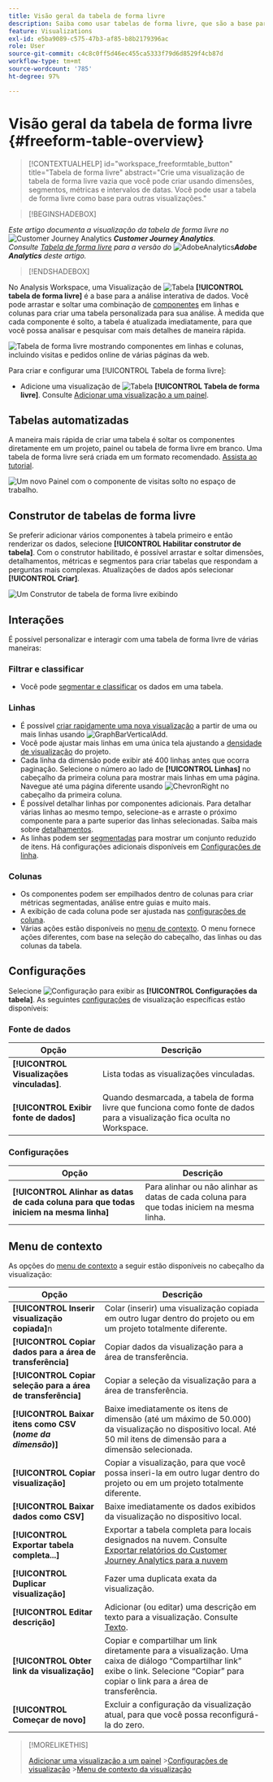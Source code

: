 ```yaml
---
title: Visão geral da tabela de forma livre
description: Saiba como usar tabelas de forma livre, que são a base para a análise de dados no Analysis Workspace.
feature: Visualizations
exl-id: e5ba9089-c575-47b3-af85-b8b2179396ac
role: User
source-git-commit: c4c8c0ff5d46ec455ca5333f79d6d8529f4cb87d
workflow-type: tm+mt
source-wordcount: '785'
ht-degree: 97%

---
```


# Visão geral da tabela de forma livre {#freeform-table-overview}

<!-- markdownlint-disable MD034 -->

>[!CONTEXTUALHELP]
>id="workspace_freeformtable_button"
>title="Tabela de forma livre"
>abstract="Crie uma visualização de tabela de forma livre vazia que você pode criar usando dimensões, segmentos, métricas e intervalos de datas. Você pode usar a tabela de forma livre como base para outras visualizações."

<!-- markdownlint-enable MD034 -->


>[!BEGINSHADEBOX]

_Este artigo documenta a visualização da tabela de forma livre no_ ![Customer Journey Analytics](/help/assets/icons/CustomerJourneyAnalytics.svg) _&#x200B;**Customer Journey Analytics**._<br/>_Consulte [Tabela de forma livre](https://experienceleague.adobe.com/pt-br/docs/analytics/analyze/analysis-workspace/visualizations/freeform-table/freeform-table) para a versão do_ ![AdobeAnalytics](/help/assets/icons/AdobeAnalytics.svg) _&#x200B;**Adobe Analytics** deste artigo._

>[!ENDSHADEBOX]


No Analysis Workspace, uma Visualização de ![Tabela](/help/assets/icons/Table.svg) **[!UICONTROL tabela de forma livre]** é a base para a análise interativa de dados. Você pode arrastar e soltar uma combinação de [componentes](/help/components/overview.md) em linhas e colunas para criar uma tabela personalizada para sua análise. À medida que cada componente é solto, a tabela é atualizada imediatamente, para que você possa analisar e pesquisar com mais detalhes de maneira rápida.

![Tabela de forma livre mostrando componentes em linhas e colunas, incluindo visitas e pedidos online de várias páginas da web.](assets/opening-section.png)

Para criar e configurar uma [!UICONTROL Tabela de forma livre]:

* Adicione uma visualização de ![Tabela](/help/assets/icons/Table.svg) **[!UICONTROL Tabela de forma livre]**. Consulte [Adicionar uma visualização a um painel](../freeform-analysis-visualizations.md#add-visualizations-to-a-panel).

## Tabelas automatizadas

A maneira mais rápida de criar uma tabela é soltar os componentes diretamente em um projeto, painel ou tabela de forma livre em branco. Uma tabela de forma livre será criada em um formato recomendado. [Assista ao tutorial](https://experienceleague.adobe.com/pt-br/docs/analytics-learn/tutorials/analysis-workspace/building-freeform-tables/auto-build-freeform-tables-in-analysis-workspace).

![Um novo Painel com o componente de visitas solto no espaço de trabalho.](assets/automated-table.png)

## Construtor de tabelas de forma livre

Se preferir adicionar vários componentes à tabela primeiro e então renderizar os dados, selecione **[!UICONTROL Habilitar construtor de tabela]**. Com o construtor habilitado, é possível arrastar e soltar dimensões, detalhamentos, métricas e segmentos para criar tabelas que respondam a perguntas mais complexas. Atualizações de dados após selecionar **[!UICONTROL Criar]**.

![Um Construtor de tabela de forma livre exibindo ](assets/table-builder.png)

## Interações

É possível personalizar e interagir com uma tabela de forma livre de várias maneiras:

### Filtrar e classificar

* Você pode [segmentar e classificar](filter-and-sort.md) os dados em uma tabela.

### Linhas

* É possível [criar rapidamente uma nova visualização](../freeform-analysis-visualizations.md#visualize) a partir de uma ou mais linhas usando ![GraphBarVerticalAdd](/help/assets/icons/GraphBarVerticalAdd.svg).
* Você pode ajustar mais linhas em uma única tela ajustando a [densidade de visualização](/help/analysis-workspace/build-workspace-project/view-density.md) do projeto.
* Cada linha da dimensão pode exibir até 400 linhas antes que ocorra paginação. Selecione o número ao lado de **[!UICONTROL Linhas]** no cabeçalho da primeira coluna para mostrar mais linhas em uma página. Navegue até uma página diferente usando ![ChevronRight](/help/assets/icons/ChevronRight.svg) no cabeçalho da primeira coluna.
* É possível detalhar linhas por componentes adicionais. Para detalhar várias linhas ao mesmo tempo, selecione-as e arraste o próximo componente para a parte superior das linhas selecionadas. Saiba mais sobre [detalhamentos](/help/components/dimensions/t-breakdown-fa.md).
* As linhas podem ser [segmentadas](/help/components/segments/seg-overview.md) para mostrar um conjunto reduzido de itens. Há configurações adicionais disponíveis em [Configurações de linha](/help/analysis-workspace/visualizations/freeform-table/column-row-settings/table-settings.md).

### Colunas

* Os componentes podem ser empilhados dentro de colunas para criar métricas segmentadas, análise entre guias e muito mais.
* A exibição de cada coluna pode ser ajustada nas [configurações de coluna](/help/analysis-workspace/visualizations/freeform-table/column-row-settings/column-settings.md).
* Várias ações estão disponíveis no [menu de contexto](/help/analysis-workspace/visualizations/freeform-analysis-visualizations.md#context-menu). O menu fornece ações diferentes, com base na seleção do cabeçalho, das linhas ou das colunas da tabela.


## Configurações 

Selecione ![Configuração](/help/assets/icons/Setting.svg) para exibir as **[!UICONTROL Configurações da tabela]**. As seguintes [configurações](../freeform-analysis-visualizations.md#settings) de visualização específicas estão disponíveis:

### Fonte de dados

| Opção | Descrição |
|---|---|
| **[!UICONTROL Visualizações vinculadas]**. | Lista todas as visualizações vinculadas. |
| **[!UICONTROL Exibir fonte de dados]** | Quando desmarcada, a tabela de forma livre que funciona como fonte de dados para a visualização fica oculta no Workspace. |

### Configurações 

| Opção | Descrição |
|---|---|
| **[!UICONTROL Alinhar as datas de cada coluna para que todas iniciem na mesma linha]** | Para alinhar ou não alinhar as datas de cada coluna para que todas iniciem na mesma linha. |


## Menu de contexto

As opções do [menu de contexto](../freeform-analysis-visualizations.md#context-menu) a seguir estão disponíveis no cabeçalho da visualização:

| Opção | Descrição |
| --- | --- |
| **[!UICONTROL Inserir visualização copiada]**&#x200B;n | Colar (inserir) uma visualização copiada em outro lugar dentro do projeto ou em um projeto totalmente diferente. |
| **[!UICONTROL Copiar dados para a área de transferência]** | Copiar dados da visualização para a área de transferência. |
| **[!UICONTROL Copiar seleção para a área de transferência]** | Copiar a seleção da visualização para a área de transferência. |
| **[!UICONTROL Baixar itens como CSV (*nome da dimensão*)]** | Baixe imediatamente os itens de dimensão (até um máximo de 50.000) da visualização no dispositivo local. Até 50 mil itens de dimensão para a dimensão selecionada. |
| **[!UICONTROL Copiar visualização]** | Copiar a visualização, para que você possa inseri-la em outro lugar dentro do projeto ou em um projeto totalmente diferente. |
| **[!UICONTROL Baixar dados como CSV]** | Baixe imediatamente os dados exibidos da visualização no dispositivo local. |
| **[!UICONTROL Exportar tabela completa...]** | Exportar a tabela completa para locais designados na nuvem. Consulte [Exportar relatórios do Customer Journey Analytics para a nuvem](../../export/export-cloud.md) |
| **[!UICONTROL Duplicar visualização]** | Fazer uma duplicata exata da visualização. |
| **[!UICONTROL Editar descrição]** | Adicionar (ou editar) uma descrição em texto para a visualização. Consulte [Texto](../text.md). |
| **[!UICONTROL Obter link da visualização]** | Copiar e compartilhar um link diretamente para a visualização. Uma caixa de diálogo “Compartilhar link” exibe o link. Selecione “Copiar” para copiar o link para a área de transferência. |
| **[!UICONTROL Começar de novo]** | Excluir a configuração da visualização atual, para que você possa reconfigurá-la do zero. |


>[!MORELIKETHIS]
>
>[Adicionar uma visualização a um painel](/help/analysis-workspace/visualizations/freeform-analysis-visualizations.md#add-visualizations-to-a-panel)
>&#x200B;>[Configurações de visualização](/help/analysis-workspace/visualizations/freeform-analysis-visualizations.md#settings)
>&#x200B;>[Menu de contexto da visualização](/help/analysis-workspace/visualizations/freeform-analysis-visualizations.md#context-menu)
>
